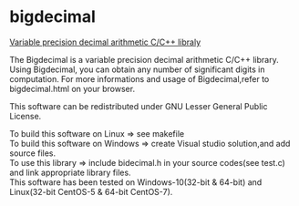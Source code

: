 # bigdecimal
[Variable precision decimal arithmetic C/C++ libraly](http://www.tinyforest.jp/oss/bigdecimal.html)

The Bigdecimal is a variable precision decimal arithmetic C/C++ library. 
Using Bigdecimal, you can obtain any number of significant digits in computation. 
For more informations and usage of Bigdecimal,refer to bigdecimal.html on your browser.

This software can be redistributed under GNU Lesser General Public License.

To build this software on Linux => see makefile    
To build this software on Windows => create Visual studio solution,and add source files.  
To use this library => include bidecimal.h in your source codes(see test.c) and link appropriate library files.  
This software has been tested on Windows-10(32-bit & 64-bit) and Linux(32-bit CentOS-5 & 64-bit CentOS-7). 

